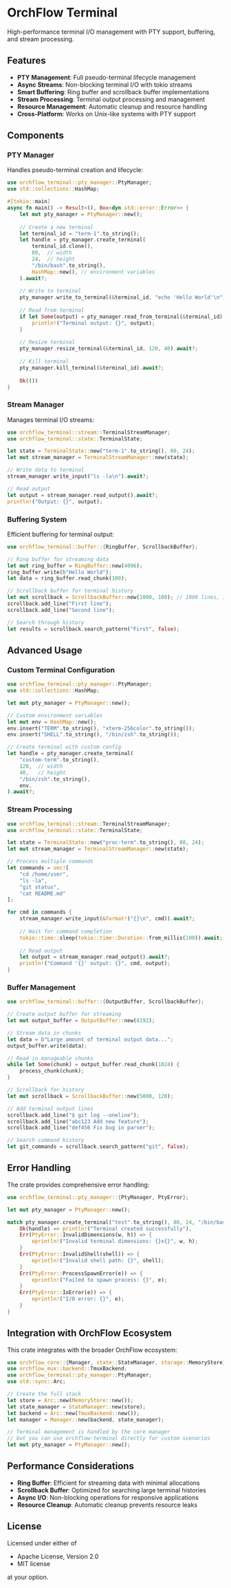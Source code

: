 # OrchFlow Terminal

High-performance terminal I/O management with PTY support, buffering, and stream processing.

## Features

- **PTY Management**: Full pseudo-terminal lifecycle management
- **Async Streams**: Non-blocking terminal I/O with tokio streams
- **Smart Buffering**: Ring buffer and scrollback buffer implementations
- **Stream Processing**: Terminal output processing and management
- **Resource Management**: Automatic cleanup and resource handling
- **Cross-Platform**: Works on Unix-like systems with PTY support

## Components

### PTY Manager

Handles pseudo-terminal creation and lifecycle:

```rust
use orchflow_terminal::pty_manager::PtyManager;
use std::collections::HashMap;

#[tokio::main]
async fn main() -> Result<(), Box<dyn std::error::Error>> {
    let mut pty_manager = PtyManager::new();
    
    // Create a new terminal
    let terminal_id = "term-1".to_string();
    let handle = pty_manager.create_terminal(
        terminal_id.clone(),
        80,  // width
        24,  // height
        "/bin/bash".to_string(),
        HashMap::new(), // environment variables
    ).await?;
    
    // Write to terminal
    pty_manager.write_to_terminal(&terminal_id, "echo 'Hello World'\n").await?;
    
    // Read from terminal
    if let Some(output) = pty_manager.read_from_terminal(&terminal_id).await? {
        println!("Terminal output: {}", output);
    }
    
    // Resize terminal
    pty_manager.resize_terminal(&terminal_id, 120, 40).await?;
    
    // Kill terminal
    pty_manager.kill_terminal(&terminal_id).await?;
    
    Ok(())
}
```

### Stream Manager

Manages terminal I/O streams:

```rust
use orchflow_terminal::stream::TerminalStreamManager;
use orchflow_terminal::state::TerminalState;

let state = TerminalState::new("term-1".to_string(), 80, 24);
let mut stream_manager = TerminalStreamManager::new(state);

// Write data to terminal
stream_manager.write_input("ls -la\n").await?;

// Read output
let output = stream_manager.read_output().await?;
println!("Output: {}", output);
```

### Buffering System

Efficient buffering for terminal output:

```rust
use orchflow_terminal::buffer::{RingBuffer, ScrollbackBuffer};

// Ring buffer for streaming data
let mut ring_buffer = RingBuffer::new(4096);
ring_buffer.write(b"Hello World");
let data = ring_buffer.read_chunk(100);

// Scrollback buffer for terminal history
let mut scrollback = ScrollbackBuffer::new(1000, 100); // 1000 lines, 100 chars per line
scrollback.add_line("First line");
scrollback.add_line("Second line");

// Search through history
let results = scrollback.search_pattern("First", false);
```

## Advanced Usage

### Custom Terminal Configuration

```rust
use orchflow_terminal::pty_manager::PtyManager;
use std::collections::HashMap;

let mut pty_manager = PtyManager::new();

// Custom environment variables
let mut env = HashMap::new();
env.insert("TERM".to_string(), "xterm-256color".to_string());
env.insert("SHELL".to_string(), "/bin/zsh".to_string());

// Create terminal with custom config
let handle = pty_manager.create_terminal(
    "custom-term".to_string(),
    120,  // width
    40,   // height
    "/bin/zsh".to_string(),
    env,
).await?;
```

### Stream Processing

```rust
use orchflow_terminal::stream::TerminalStreamManager;
use orchflow_terminal::state::TerminalState;

let state = TerminalState::new("proc-term".to_string(), 80, 24);
let mut stream_manager = TerminalStreamManager::new(state);

// Process multiple commands
let commands = vec![
    "cd /home/user",
    "ls -la",
    "git status",
    "cat README.md"
];

for cmd in commands {
    stream_manager.write_input(&format!("{}\n", cmd)).await?;
    
    // Wait for command completion
    tokio::time::sleep(tokio::time::Duration::from_millis(100)).await;
    
    // Read output
    let output = stream_manager.read_output().await?;
    println!("Command '{}' output: {}", cmd, output);
}
```

### Buffer Management

```rust
use orchflow_terminal::buffer::{OutputBuffer, ScrollbackBuffer};

// Create output buffer for streaming
let mut output_buffer = OutputBuffer::new(8192);

// Stream data in chunks
let data = b"Large amount of terminal output data...";
output_buffer.write(data);

// Read in manageable chunks
while let Some(chunk) = output_buffer.read_chunk(1024) {
    process_chunk(chunk);
}

// Scrollback for history
let mut scrollback = ScrollbackBuffer::new(5000, 120);

// Add terminal output lines
scrollback.add_line("$ git log --oneline");
scrollback.add_line("abc123 Add new feature");
scrollback.add_line("def456 Fix bug in parser");

// Search command history
let git_commands = scrollback.search_pattern("git", false);
```

## Error Handling

The crate provides comprehensive error handling:

```rust
use orchflow_terminal::pty_manager::{PtyManager, PtyError};

let mut pty_manager = PtyManager::new();

match pty_manager.create_terminal("test".to_string(), 80, 24, "/bin/bash".to_string(), HashMap::new()).await {
    Ok(handle) => println!("Terminal created successfully"),
    Err(PtyError::InvalidDimensions(w, h)) => {
        eprintln!("Invalid terminal dimensions: {}x{}", w, h);
    }
    Err(PtyError::InvalidShell(shell)) => {
        eprintln!("Invalid shell path: {}", shell);
    }
    Err(PtyError::ProcessSpawnError(e)) => {
        eprintln!("Failed to spawn process: {}", e);
    }
    Err(PtyError::IoError(e)) => {
        eprintln!("I/O error: {}", e);
    }
}
```

## Integration with OrchFlow Ecosystem

This crate integrates with the broader OrchFlow ecosystem:

```rust
use orchflow_core::{Manager, state::StateManager, storage::MemoryStore};
use orchflow_mux::backend::TmuxBackend;
use orchflow_terminal::pty_manager::PtyManager;
use std::sync::Arc;

// Create the full stack
let store = Arc::new(MemoryStore::new());
let state_manager = StateManager::new(store);
let backend = Arc::new(TmuxBackend::new());
let manager = Manager::new(backend, state_manager);

// Terminal management is handled by the core manager
// but you can use orchflow-terminal directly for custom scenarios
let mut pty_manager = PtyManager::new();
```

## Performance Considerations

- **Ring Buffer**: Efficient for streaming data with minimal allocations
- **Scrollback Buffer**: Optimized for searching large terminal histories
- **Async I/O**: Non-blocking operations for responsive applications
- **Resource Cleanup**: Automatic cleanup prevents resource leaks

## License

Licensed under either of

- Apache License, Version 2.0
- MIT license

at your option.